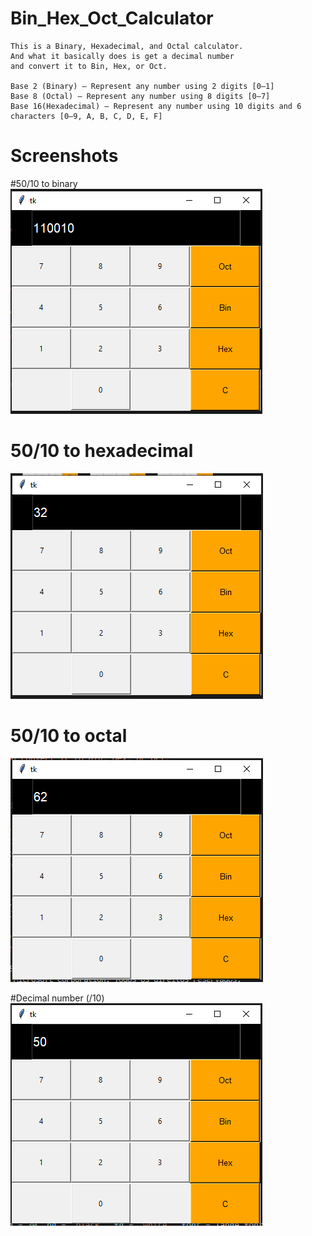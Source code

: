 # Bin_Hex_Oct_Calculator
    This is a Binary, Hexadecimal, and Octal calculator. 
    And what it basically does is get a decimal number     
    and convert it to Bin, Hex, or Oct.
    
    Base 2 (Binary) — Represent any number using 2 digits [0–1]
    Base 8 (Octal) — Represent any number using 8 digits [0–7]
    Base 16(Hexadecimal) — Represent any number using 10 digits and 6 characters [0–9, A, B, C, D, E, F]

# Screenshots

#50/10 to binary
![](screenshots/Calc_bin.png)

# 50/10 to hexadecimal
![](screenshots/Calc_hex.png)

# 50/10 to octal
![](screenshots/Calc_oct.png)

#Decimal number (/10)
![](screenshots/dec.png)
